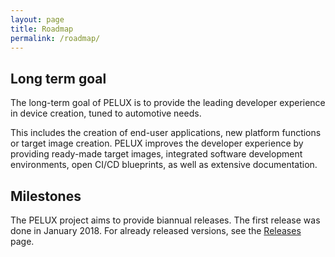 ```yaml
---
layout: page
title: Roadmap
permalink: /roadmap/
---
```


## Long term goal

The long-term goal of PELUX is to provide the leading developer experience in
device creation, tuned to automotive needs.

This includes the creation of end-user applications, new platform functions or target
image creation. PELUX improves the developer experience by providing ready-made
target images, integrated software development environments, open CI/CD blueprints, as
well as extensive documentation.

## Milestones

The PELUX project aims to provide biannual releases. The first release was done
in January 2018. For already released versions, see the [Releases](/releases)
page.


